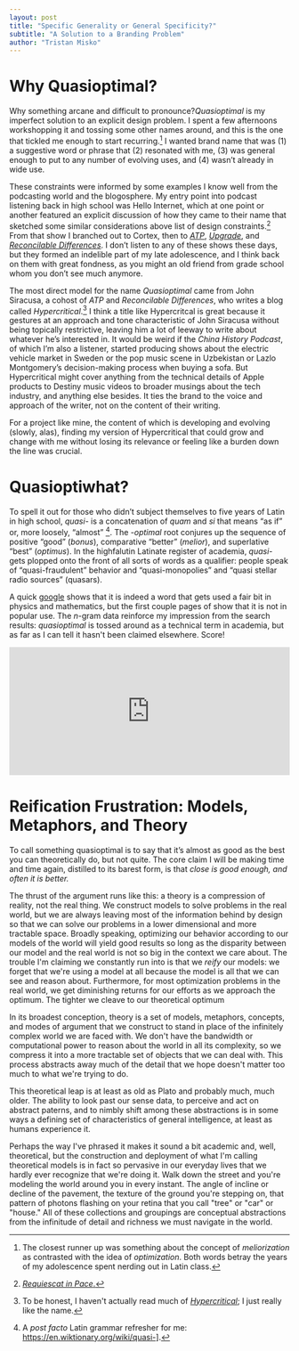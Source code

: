 ```yaml
---
layout: post
title: "Specific Generality or General Specificity?"
subtitle: "A Solution to a Branding Problem"
author: "Tristan Misko"
---
```


# Why Quasioptimal?
Why something arcane and difficult to pronounce?*Quasioptimal* is my imperfect solution to an explicit design problem.  I spent a few afternoons workshopping it and tossing some other names around, and this is the one that tickled me enough to start recurring.[^1]  I wanted brand name that was (1) a suggestive word or phrase that (2) resonated with me, (3) was general enough to put to any number of evolving uses, and (4) wasn’t already in wide use.

These constraints were informed by some examples I know well from the podcasting world and the blogosphere.  My entry point into podcast listening back in high school was Hello Internet, which at one point or another featured an explicit discussion of how they came to their name that sketched some similar considerations above list of design constraints.[^2]   From that show I branched out to Cortex, then to *[ATP](https://atp.fm/)*, *[Upgrade](https://www.relay.fm/upgrade/)*, and *[Reconcilable Differences](https://www.relay.fm/rd)*.  I don’t listen to any of these shows these days, but they formed an indelible part of my late adolescence, and I think back on them with great fondness, as you might an old friend from grade school whom you don’t see much anymore.  

The most direct model for the name *Quasioptimal* came from John Siracusa, a cohost of *ATP* and *Reconcilable Differences*, who writes a blog called *Hypercritical*.[^3] I think a title like Hypercritcal is great because it gestures at an approach and tone characteristic of John Siracusa without being topically restrictive, leaving him a lot of leeway to write about whatever he’s interested in.  It would be weird if the *China History Podcast*, of which I’m also a listener, started producing shows about the electric vehicle market in Sweden or the pop music scene in Uzbekistan or Lazlo Montgomery’s decision-making process when buying a sofa.  But Hypercritical might cover anything from the technical details of Apple products to Destiny music videos to broader musings about the tech industry, and anything else besides.  It ties the brand to the voice and approach of the writer, not on the content of their writing.  

For a project like mine, the content of which is developing and evolving (slowly, alas), finding my version of Hypercritical that could grow and change with me without losing its relevance or feeling like a burden down the line was crucial.

# Quasioptiwhat?
To spell it out for those who didn’t subject themselves to five years of Latin in high school, *quasi-* is a concatenation of *quam* and *si* that means “as if” or, more loosely, “almost” [^4].  The *-optimal* root conjures up the sequence of positive “good” (*bonus*), comparative “better” (*melior*), and superlative “best” (*optimus*).  In the highfalutin Latinate register of academia, *quasi-* gets plopped onto the front of all sorts of words as a qualifier: people speak of “quasi-fraudulent” behavior and “quasi-monopolies” and “quasi stellar radio sources” (quasars).

A quick [google](https://www.google.com/search?q=quasioptimal) shows that it is indeed a word that gets used a fair bit in physics and mathematics, but the first couple pages of show that it is not in popular use.  The *n*-gram data reinforce my impression from the search results: *quasioptimal* is tossed around as a technical term in academia, but as far as I can tell it hasn't been claimed elsewhere. Score!  

<iframe name="ngram_chart" src="https://books.google.com/ngrams/interactive_chart?content=%5Bquasi+-+optimal%5D,quasioptimal,optimal,optimum,maximize,optimize,minimum,minimize,maximum,near+optimal&year_start=1800&year_end=2019&corpus=en-2019&smoothing=3" width="100%" height=230  marginwidth=0 marginheight=0 hspace=0 vspace=0 frameborder=0 scrolling=no allowtransparency=yes class="iframe-ngram"></iframe>

# Reification Frustration: Models, Metaphors, and Theory
To call something quasioptimal is to say that it’s almost as good as the best you can theoretically do, but not quite.  The core claim I will be making time and time again, distilled to its barest form, is that *close is good enough, and often it is better.*  

The thrust of the argument runs like this: a theory is a compression of reality, not the real thing.  We construct models to solve problems in the real world, but we are always leaving most of the information behind by design so that we can solve our problems in a lower dimensional and more tractable space.  Broadly speaking, optimizing our behavior according to our models of the world will yield good results so long as the disparity between our model and the real world is not so big in the context we care about.  The trouble I'm claiming we constantly run into is that we *reify* our models: we forget that we're using a model at all because the model is all that we can see and reason about.  Furthermore, for most optimization problems in the real world, we get diminishing returns for our efforts as we approach the optimum.  The tighter we cleave to our theoretical optimum 

In its broadest conception, theory is a set of models, metaphors, concepts, and modes of argument that we construct to stand in place of the infinitely complex world we are faced with.  We don't have the bandwidth or computational power to reason about the world in all its complexity, so we compress it into a more tractable set of objects that we can deal with.  This process abstracts away much of the detail that we hope doesn't matter too much to what we're trying to do.  

This theoretical leap is at least as old as Plato and probably much, much older.  The ability to look past our sense data, to perceive and act on abstract paterns, and to nimbly shift among these abstractions is in some ways a defining set of characteristics of general intelligence, at least as humans experience it. 

Perhaps the way I've phrased it makes it sound a bit academic and, well, theoretical, but the construction and deployment of what I'm calling theoretical models is in fact so pervasive in our everyday lives that we hardly ever recognize that we're doing it.  Walk down the street and you're modeling the world around you in every instant.  The angle of incline or decline of the pavement, the texture of the ground you're stepping on, that pattern of photons flashing on your retina that you call "tree" or "car" or "house."  All of these collections and groupings are conceptual abstractions from the infinitude of detail and richness we must navigate in the world.


[^1]: The closest runner up was something about the concept of *meliorization* as contrasted with the idea of *optimization*.  Both words betray the years of my adolescence spent nerding out in Latin class.

[^2]: [*Requiescat in Pace*.](http://www.hellointernet.fm/)

[^3]: To be honest, I haven't actually read much of *[Hypercritical](https://hypercritical.co/)*; I just really like the name.  

[^4]: A *post facto* Latin grammar refresher for me: https://en.wiktionary.org/wiki/quasi-].